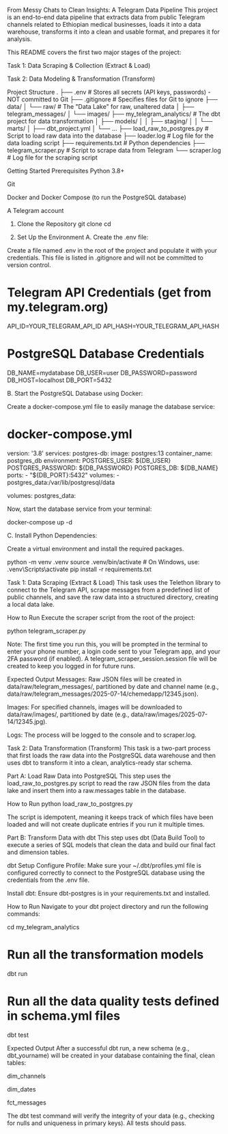 From Messy Chats to Clean Insights: A Telegram Data Pipeline
This project is an end-to-end data pipeline that extracts data from public Telegram channels related to Ethiopian medical businesses, loads it into a data warehouse, transforms it into a clean and usable format, and prepares it for analysis.

This README covers the first two major stages of the project:

Task 1: Data Scraping & Collection (Extract & Load)

Task 2: Data Modeling & Transformation (Transform)

Project Structure
.
├── .env                  # Stores all secrets (API keys, passwords) - NOT committed to Git
├── .gitignore            # Specifies files for Git to ignore
├── data/
│   └── raw/              # The "Data Lake" for raw, unaltered data
│       ├── telegram_messages/
│       └── images/
├── my_telegram_analytics/  # The dbt project for data transformation
│   ├── models/
│   │   ├── staging/
│   │   └── marts/
│   ├── dbt_project.yml
│   └── ...
├── load_raw_to_postgres.py # Script to load raw data into the database
├── loader.log            # Log file for the data loading script
├── requirements.txt      # Python dependencies
├── telegram_scraper.py   # Script to scrape data from Telegram
└── scraper.log           # Log file for the scraping script

Getting Started
Prerequisites
Python 3.8+

Git

Docker and Docker Compose (to run the PostgreSQL database)

A Telegram account

1. Clone the Repository
git clone <your-repository-url>
cd <your-repository-name>

2. Set Up the Environment
A. Create the .env file:

Create a file named .env in the root of the project and populate it with your credentials. This file is listed in .gitignore and will not be committed to version control.

# Telegram API Credentials (get from my.telegram.org)
API_ID=YOUR_TELEGRAM_API_ID
API_HASH=YOUR_TELEGRAM_API_HASH

# PostgreSQL Database Credentials
DB_NAME=mydatabase
DB_USER=user
DB_PASSWORD=password
DB_HOST=localhost
DB_PORT=5432

B. Start the PostgreSQL Database using Docker:

Create a docker-compose.yml file to easily manage the database service:

# docker-compose.yml
version: '3.8'
services:
  postgres-db:
    image: postgres:13
    container_name: postgres_db
    environment:
      POSTGRES_USER: ${DB_USER}
      POSTGRES_PASSWORD: ${DB_PASSWORD}
      POSTGRES_DB: ${DB_NAME}
    ports:
      - "${DB_PORT}:5432"
    volumes:
      - postgres_data:/var/lib/postgresql/data

volumes:
  postgres_data:

Now, start the database service from your terminal:

docker-compose up -d

C. Install Python Dependencies:

Create a virtual environment and install the required packages.

python -m venv .venv
source .venv/bin/activate  # On Windows, use: .venv\Scripts\activate
pip install -r requirements.txt

Task 1: Data Scraping (Extract & Load)
This task uses the Telethon library to connect to the Telegram API, scrape messages from a predefined list of public channels, and save the raw data into a structured directory, creating a local data lake.

How to Run
Execute the scraper script from the root of the project:

python telegram_scraper.py

Note: The first time you run this, you will be prompted in the terminal to enter your phone number, a login code sent to your Telegram app, and your 2FA password (if enabled). A telegram_scraper_session.session file will be created to keep you logged in for future runs.

Expected Output
Messages: Raw JSON files will be created in data/raw/telegram_messages/, partitioned by date and channel name (e.g., data/raw/telegram_messages/2025-07-14/chemedapp/12345.json).

Images: For specified channels, images will be downloaded to data/raw/images/, partitioned by date (e.g., data/raw/images/2025-07-14/12345.jpg).

Logs: The process will be logged to the console and to scraper.log.

Task 2: Data Transformation (Transform)
This task is a two-part process that first loads the raw data into the PostgreSQL data warehouse and then uses dbt to transform it into a clean, analytics-ready star schema.

Part A: Load Raw Data into PostgreSQL
This step uses the load_raw_to_postgres.py script to read the raw JSON files from the data lake and insert them into a raw.messages table in the database.

How to Run
python load_raw_to_postgres.py

The script is idempotent, meaning it keeps track of which files have been loaded and will not create duplicate entries if you run it multiple times.

Part B: Transform Data with dbt
This step uses dbt (Data Build Tool) to execute a series of SQL models that clean the data and build our final fact and dimension tables.

dbt Setup
Configure Profile: Make sure your ~/.dbt/profiles.yml file is configured correctly to connect to the PostgreSQL database using the credentials from the .env file.

Install dbt: Ensure dbt-postgres is in your requirements.txt and installed.

How to Run
Navigate to your dbt project directory and run the following commands:

cd my_telegram_analytics

# Run all the transformation models
dbt run

# Run all the data quality tests defined in schema.yml files
dbt test

Expected Output
After a successful dbt run, a new schema (e.g., dbt_yourname) will be created in your database containing the final, clean tables:

dim_channels

dim_dates

fct_messages

The dbt test command will verify the integrity of your data (e.g., checking for nulls and uniqueness in primary keys). All tests should pass.